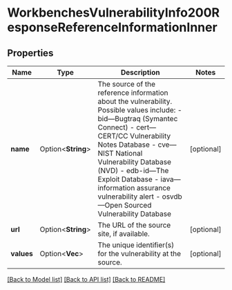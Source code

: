 # WorkbenchesVulnerabilityInfo200ResponseReferenceInformationInner

## Properties

Name | Type | Description | Notes
------------ | ------------- | ------------- | -------------
**name** | Option<**String**> | The source of the reference information about the vulnerability. Possible values include:  - bid—Bugtraq (Symantec Connect)  - cert—CERT/CC Vulnerability Notes Database  - cve—NIST National Vulnerability Database (NVD)  - edb-id—The Exploit Database  - iava—information assurance vulnerability alert  - osvdb—Open Sourced Vulnerability Database | [optional]
**url** | Option<**String**> | The URL of the source site, if available. | [optional]
**values** | Option<**Vec<String>**> | The unique identifier(s) for the vulnerability at the source. | [optional]

[[Back to Model list]](../README.md#documentation-for-models) [[Back to API list]](../README.md#documentation-for-api-endpoints) [[Back to README]](../README.md)


